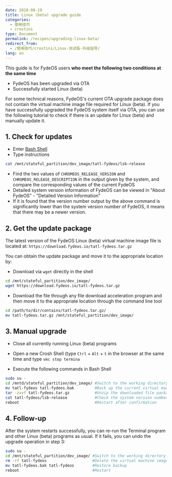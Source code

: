 ```yaml
---
date: 2018-08-19
title: Linux (beta) upgrade guide
categories:
  - 使用技巧
  - crostini
type: Document
permalink: /recipes/upgrading-linux-beta/
redirect_from:
  - /使用技巧/crostini/Linux-测试版-升级指导/
lang: en
---
```


This guide is for FydeOS users __who meet the following two conditions at the same time__
 - FydeOS has been upgraded via OTA
 - Successfully started Linux (beta)

For some technical reasons, FydeOS's current OTA upgrade package does not contain the virtual machine image file required for Linux (beta). If you have successfully upgraded the FydeOS system itself via OTA, you can use the following tutorial to check if there is an update for Linux (beta) and manually update it.


## 1. Check for updates

 - Enter [Bash Shell](/en/getting-started/shell-access/)
 - Type instructions
```bash
cat /mnt/stateful_partition/dev_image/tatl-fydeos/lsb-release
```
 - Find the two values ​​of `CHROMEOS_RELEASE_VERSION` and `CHROMEOS_RELEASE_DESCRIPTION` in the output given by the system, and compare the corresponding values ​​of the current FydeOS
 - Detailed system version information of FydeOS can be viewed in "About FydeOS" - "Detailed Version Information"
 - If it is found that the version number output by the above command is significantly lower than the system version number of FydeOS, it means that there may be a newer version.


## 2. Get the update package

The latest version of the FydeOS Linux (beta) virtual machine image file is located at:
`https://download.fydeos.io/tatl-fydeos.tar.gz`

You can obtain the update package and move it to the appropriate location by:

 - Download via `wget` directly in the shell
 ```bash
 cd /mnt/stateful_partition/dev_image/
 wget https://download.fydeos.io/tatl-fydeos.tar.gz
 ```
 - Download the file through any file download acceleration program and then move it to the appropriate location through the command line tool
 ```bash
 cd /path/to/dir/contains/tatl-fydeos.tar.gz/
 mv tatl-fydeos.tar.gz /mnt/stateful_partition/dev_image/
 ```

## 3. Manual upgrade

 - Close all currently running Linux (beta) programs

 - Open a new Crosh Shell (type `Ctrl` + `Alt` + `t` in the browser at the same time and type `vmc stop termina`

 - Execute the following commands in Bash Shell
 ```bash
 sudo su -
 cd /mntd/stateful_partition/dev_image/ #Switch to the working directory
 mv tatl-fydeos tatl-fydeos.bak         #Back up the current virtual machine directory
 tar -zxvf tatl-fydeos.tar.gz           #Unzip the downloaded file package
 cat tatl-fydeos/lsb-release            #Check the system version number and compare the previous version number to confirm the upgrade
 reboot                                 #Restart after confirmation
 ```


## 4. Follow-up
After the system restarts successfully, you can re-run the Terminal program and other Linux (beta) programs as usual. If it fails, you can undo the upgrade operation in step 3:

```bash
sudo su -
cd /mnt/stateful_partition/dev_image/ #Switch to the working directory
rm -rf tatl-fydeos                    #Delete the virtual machine image in question
mv tatl-fydeos.bak tatl-fydeos        #Restore backup
reboot                                #Restart
```
